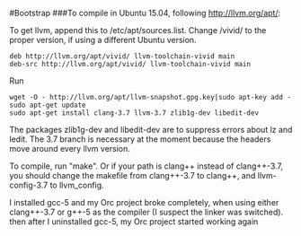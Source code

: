#Bootstrap
###To compile in Ubuntu 15.04, following http://llvm.org/apt/:

To get llvm, append this to /etc/apt/sources.list. Change /vivid/ to the proper version, if using a different Ubuntu version.
```
deb http://llvm.org/apt/vivid/ llvm-toolchain-vivid main
deb-src http://llvm.org/apt/vivid/ llvm-toolchain-vivid main
```

Run 
```
wget -O - http://llvm.org/apt/llvm-snapshot.gpg.key|sudo apt-key add -
sudo apt-get update
sudo apt-get install clang-3.7 llvm-3.7 zlib1g-dev libedit-dev
```

The packages zlib1g-dev and libedit-dev are to suppress errors about lz and ledit. The 3.7 branch is necessary at the moment because the headers move around every llvm version.

To compile, run "make". Or if your path is clang++ instead of clang++-3.7, you should change the makefile from clang++-3.7 to clang++, and llvm-config-3.7 to llvm_config.



I installed gcc-5 and my Orc project broke completely, when using either clang++-3.7 or g++-5 as the compiler (I suspect the linker was switched). then after I uninstalled gcc-5, my Orc project started working again